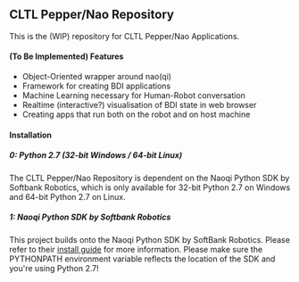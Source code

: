 CLTL Pepper/Nao Repository
--------------------------

This is the (WIP) repository for CLTL Pepper/Nao Applications.

#### (To Be Implemented) Features
- Object-Oriented wrapper around nao(qi)
- Framework for creating BDI applications
- Machine Learning necessary for Human-Robot conversation
- Realtime (interactive?) visualisation of BDI state in web browser
- Creating apps that run both on the robot and on host machine

#### Installation

##### 0: Python 2.7 (32-bit Windows / 64-bit Linux)
The CLTL Pepper/Nao Repository is dependent on the Naoqi Python SDK by Softbank Robotics,
which is only available for 32-bit Python 2.7 on Windows and 64-bit Python 2.7 on Linux.

##### 1: Naoqi Python SDK by Softbank Robotics
This project builds onto the Naoqi Python SDK by SoftBank Robotics.
Please refer to their [install guide](http://doc.aldebaran.com/2-5/dev/python/install_guide.html) for more information.
Please make sure the PYTHONPATH environment variable reflects the location of the SDK and you're using Python 2.7!
